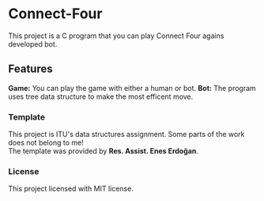 # Connect-Four

This project is a C program that you can play Connect Four agains developed bot.

## Features

**Game:** You can play the game with either a human or bot.
**Bot:** The program uses tree data structure to make the most efficent move.

### Template

This project is ITU's data structures assignment. Some parts of the work does not belong to me!<br>
The template was provided by **Res. Assist. Enes Erdoğan**.

### License

This project licensed with MIT license.